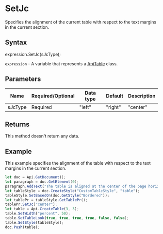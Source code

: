# SetJc

Specifies the alignment of the current table with respect to the text margins in the current section.

## Syntax

expression.SetJc(sJcType);

`expression` - A variable that represents a [ApiTable](../ApiTable.md) class.

## Parameters

| **Name** | **Required/Optional** | **Data type** | **Default** | **Description** |
| ------------- | ------------- | ------------- | ------------- | ------------- |
| sJcType | Required | "left" | "right" | "center" |  | The alignment type used for the current table placement. |

## Returns

This method doesn't return any data.

## Example

This example specifies the alignment of the table with respect to the text margins in the current section.

```javascript
let doc = Api.GetDocument();
let paragraph = doc.GetElement(0);
paragraph.AddText("The table is aligned at the center of the page horizontally:");
let tableStyle = doc.CreateStyle("CustomTableStyle", "table");
tableStyle.SetBasedOn(doc.GetStyle("Bordered"));
let tablePr = tableStyle.GetTablePr();
tablePr.SetJc("center");
let table = Api.CreateTable(3, 3);
table.SetWidth("percent", 50);
table.SetTableLook(true, true, true, true, false, false);
table.SetStyle(tableStyle);
doc.Push(table);
```
